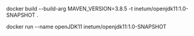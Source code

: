 docker build --build-arg MAVEN_VERSION=3.8.5 -t inetum/openjdk11:1.0-SNAPSHOT .

docker run --name openJDK11 inetum/openjdk11:1.0-SNAPSHOT


